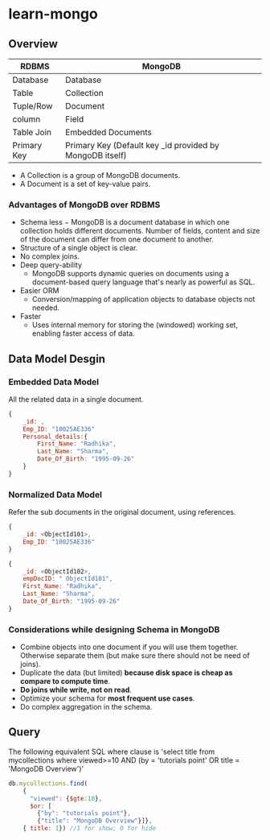 # learn-mongo
## Overview
RDBMS | MongoDB
------------ | -------------
Database |	Database
Table |	Collection
Tuple/Row |	Document
column | Field
Table Join | Embedded Documents
Primary Key	| Primary Key (Default key _id provided by MongoDB itself)

- A Collection is a group of MongoDB documents.
- A Document is a set of key-value pairs.

### Advantages of MongoDB over RDBMS
- Schema less 
  − MongoDB is a document database in which one collection holds different documents. Number of fields, content and size of the document can differ from one document to another.
- Structure of a single object is clear.
- No complex joins.
- Deep query-ability
  - MongoDB supports dynamic queries on documents using a document-based query language that's nearly as powerful as SQL.
- Easier ORM
  - Conversion/mapping of application objects to database objects not needed.
- Faster
  - Uses internal memory for storing the (windowed) working set, enabling faster access of data.
  
## Data Model Desgin
### Embedded Data Model
All the related data in a single document.
```js
{
	_id: ,
	Emp_ID: "10025AE336"
	Personal_details:{
		First_Name: "Radhika",
		Last_Name: "Sharma",
		Date_Of_Birth: "1995-09-26"
	}
}
```
### Normalized Data Model
Refer the sub documents in the original document, using references.
```js
{
	_id: <ObjectId101>,
	Emp_ID: "10025AE336"
}
```
```js
{
	_id: <ObjectId102>,
	empDocID: " ObjectId101",
	First_Name: "Radhika",
	Last_Name: "Sharma",
	Date_Of_Birth: "1995-09-26"
}
```

### Considerations while designing Schema in MongoDB
- Combine objects into one document if you will use them together. Otherwise separate them (but make sure there should not be need of joins).
- Duplicate the data (but limited) **because disk space is cheap as compare to compute time**.
- **Do joins while write, not on read**.
- Optimize your schema for **most frequent use cases**.
- Do complex aggregation in the schema.

## Query
The following equivalent SQL where clause is 'select title from mycollections where viewed>=10 AND (by = 'tutorials point' OR title = 'MongoDB Overview')'
```js
db.mycollections.find(
	{
	  "viewed": {$gte:10}, 
	  $or: [
		{"by": "tutorials point"},
   		{"title": "MongoDB Overview"}]},
	{ title: 1}) //1 for show; 0 for hide
```
